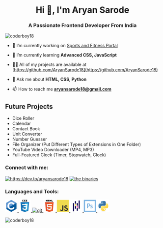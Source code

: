 <h1 align="center">Hi 👋, I'm Aryan Sarode</h1>
<h3 align="center">A Passionate Frontend Developer From India</h3>

<p align="left"> <img src="https://komarev.com/ghpvc/?username=coderboy18&label=Profile%20views&color=0e75b6&style=flat" alt="coderboy18" /> </p>

- 🔭 I’m currently working on [Sports and Fitness Portal](https://github.com/duocoderz/Sports-and-Fitness-Portal)

- 🌱 I’m currently learning **Advanced CSS, JavaScript**

- 👨‍💻 All of my projects are available at [https://github.com/AryanSarode18](https://github.com/AryanSarode18)

- 💬 Ask me about **HTML, CSS, Python**

- 📫 How to reach me **aryansarode18@gmail.com**

<h2>Future Projects</h2>

- Dice Roller
- Calendar
- Contact Book
- Unit Converter
- Number Guesser
- File Organizer (Put Different Types of Extensions in One Folder)
- YouTube Video Downloader (MP4, MP3)
- Full-Featured Clock (Timer, Stopwatch, Clock)

<h3 align="left">Connect with me:</h3>
<p align="left">
<a href="https://dev.to/https://dev.to/aryansarode18" target="blank"><img align="center" src="https://raw.githubusercontent.com/rahuldkjain/github-profile-readme-generator/master/src/images/icons/Social/devto.svg" alt="https://dev.to/aryansarode18" height="30" width="40" /></a>
<a href="https://www.youtube.com/c/the binaries" target="blank"><img align="center" src="https://raw.githubusercontent.com/rahuldkjain/github-profile-readme-generator/master/src/images/icons/Social/youtube.svg" alt="the binaries" height="30" width="40" /></a>
</p>

<h3 align="left">Languages and Tools:</h3>
<p align="left"> <a href="https://www.cprogramming.com/" target="_blank" rel="noreferrer"> <img src="https://raw.githubusercontent.com/devicons/devicon/master/icons/c/c-original.svg" alt="c" width="40" height="40"/> </a> <a href="https://www.w3schools.com/css/" target="_blank" rel="noreferrer"> <img src="https://raw.githubusercontent.com/devicons/devicon/master/icons/css3/css3-original-wordmark.svg" alt="css3" width="40" height="40"/> </a> <a href="https://git-scm.com/" target="_blank" rel="noreferrer"> <img src="https://www.vectorlogo.zone/logos/git-scm/git-scm-icon.svg" alt="git" width="40" height="40"/> </a> <a href="https://www.w3.org/html/" target="_blank" rel="noreferrer"> <img src="https://raw.githubusercontent.com/devicons/devicon/master/icons/html5/html5-original-wordmark.svg" alt="html5" width="40" height="40"/> </a> <a href="https://developer.mozilla.org/en-US/docs/Web/JavaScript" target="_blank" rel="noreferrer"> <img src="https://raw.githubusercontent.com/devicons/devicon/master/icons/javascript/javascript-original.svg" alt="javascript" width="40" height="40"/> </a> <a href="https://pandas.pydata.org/" target="_blank" rel="noreferrer"> <img src="https://raw.githubusercontent.com/devicons/devicon/2ae2a900d2f041da66e950e4d48052658d850630/icons/pandas/pandas-original.svg" alt="pandas" width="40" height="40"/> </a> <a href="https://www.photoshop.com/en" target="_blank" rel="noreferrer"> <img src="https://raw.githubusercontent.com/devicons/devicon/master/icons/photoshop/photoshop-line.svg" alt="photoshop" width="40" height="40"/> </a> <a href="https://www.python.org" target="_blank" rel="noreferrer"> <img src="https://raw.githubusercontent.com/devicons/devicon/master/icons/python/python-original.svg" alt="python" width="40" height="40"/> </a> </p>

<p><img align="center" src="https://github-readme-stats.vercel.app/api/top-langs?username=aryansarode18&show_icons=true&locale=en&layout=compact" alt="coderboy18" /></p>
